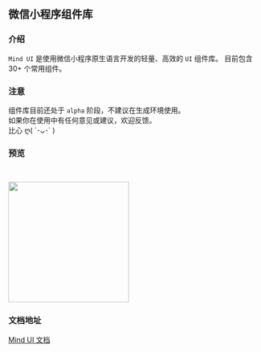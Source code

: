 ## 微信小程序组件库

### 介绍
`Mind UI` 是使用微信小程序原生语言开发的轻量、高效的 `UI` 组件库。
目前包含 30+ 个常用组件。

### 注意
组件库目前还处于 `alpha` 阶段，不建议在生成环境使用。  
如果你在使用中有任何意见或建议，欢迎反馈。  
比心 ღ( ´･ᴗ･` )

### 预览
<img src="https://mind-ui.ixook.com/mini_code.jpg" width="240" height="240" style="margin-top: 30px;">


### 文档地址
[Mind UI 文档](https://mind-ui.ixook.com)
